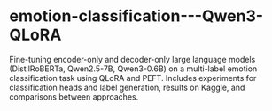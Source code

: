 # emotion-classification---Qwen3-QLoRA
Fine-tuning encoder-only and decoder-only large language models (DistilRoBERTa, Qwen2.5-7B, Qwen3-0.6B) on a multi-label emotion classification task using QLoRA and PEFT.  Includes experiments for classification heads and label generation, results on Kaggle, and comparisons between approaches.
